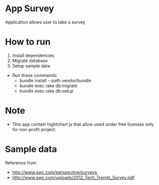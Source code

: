 # App Survey
Application allows user to take a survey

# How to run
1. Install dependencies
2. Migrate database
3. Setup sample data
- Run these commands:
  + bundle install --path vendor/bundle
  + bundle exec rake db:migrate
  + bundle exec rake db:setup

# Note
- This app contain hightchart js that allow used under free licenses only for non-profit project.

# Sample data
  Reference from 
  - http://www.swc.com/perspective/surveys
  - http://www.swc.com/uploads/2012_Tech_Trends_Survey.pdf
